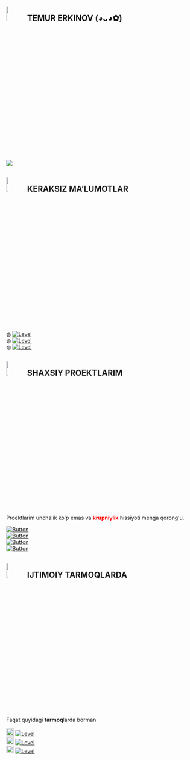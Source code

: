 <h2><img src="https://te.legra.ph/file/ce5a5d154736726e05c40.png" width="10%"> TEMUR ERKINOV (◕ᴗ◕✿)</h2>
<img src="https://te.legra.ph/file/08c6a5f79f0871f7d6196.png">

<h2><img src="https://te.legra.ph/file/a7a7cfe66398989ea7899.png" width="10%"> KERAKSIZ MAʼLUMOTLAR</h2>
◍ <a href='https://github.com/Netuzb'><img src='https://img.shields.io/badge/Dasturlash boʻyicha:- Python, PHP, HTML, CSS-red?style=flat-square' alt='Level'></a><br>
◍ <a href='https://github.com/Netuzb'><img src='https://img.shields.io/badge/Grafika boʻyicha:- Procreate, IbisPaint, Painter-red?style=flat-square' alt='Level'></a><br>
◍ <a href='https://github.com/Netuzb'><img src='https://img.shields.io/badge/Hobbilarim:- Musiqa eshitish, Art ishlari, Oʻyinlar-red?style=flat-square' alt='Level'></a>

<h2><img src="https://te.legra.ph/file/823048b9f47006a8d5f76.png" width="10%"> SHAXSIY PROEKTLARIM</h2>
Proektlarim unchalik koʻp emas va <b><font color="red">krupniylik</font></b> hissiyoti menga qorongʻu.

[![Button](https://badgen.net/badge/UMod/UMod-Userbot/red?icon=telegram&label)](https://t.me/umodules)<br>
[![Button](https://badgen.net/badge/Soso/Soso-Userbot/red?icon=telegram&label)](https://github.com/Netuzb/sosi)<br>
[![Button](https://badgen.net/badge/XueArts/XueArts-My-Works/red?icon=slack&label)](https://t.me/xueart)<br>
[![Button](https://badgen.net/badge/Apex-Legends-Mobile-chat/Apex-Legends-Mobile-chat/red?icon=telegram&label)](https://t.me/APEXLEGENDS_MOBILE_CHAT)

<h2><img src="https://te.legra.ph/file/2b66eef4952cedc2e1ffb.png" width="10%"> IJTIMOIY TARMOQLARDA</h2>
Faqat quyidagi <b>tarmoq</b>larda borman.<br>

<img src="https://te.legra.ph/file/ad02280782f0cafbe372a.png" width="20px"> <a href='https://instagram.com/_temur.erkinov'><img src='https://img.shields.io/badge/Instagram-_temur.erkinov-orange?style=flat-square' alt='Level'></a><br>
<img src="https://te.legra.ph/file/91d2efe400346edafa0cb.png" width="20px"> <a href='https://telegram.me/netuzb'><img src='https://img.shields.io/badge/Telegram-@netuzb-orange?style=flat-square' alt='Level'></a><br>
<img src="https://te.legra.ph/file/96373389a8d6110b2bf53.png" width="20px"> <a href='https://github.com/Netuzb'><img src='https://img.shields.io/badge/Github-Netuzb-orange?style=flat-square' alt='Level'></a>
